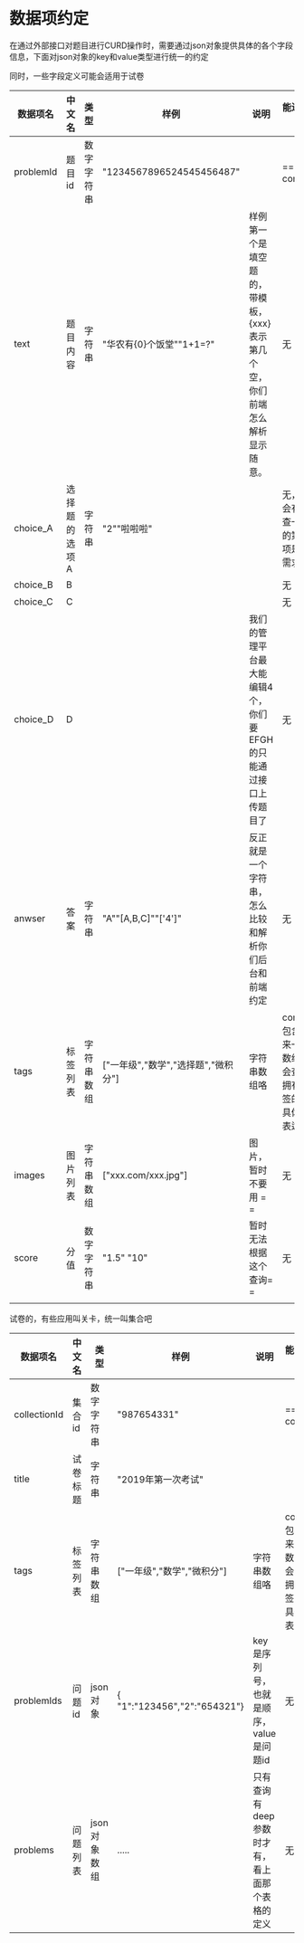 # 数据项约定

在通过外部接口对题目进行CURD操作时，需要通过json对象提供具体的各个字段信息，下面对json对象的key和value类型进行统一的约定

同时，一些字段定义可能会适用于试卷

| 数据项名  | 中文名        | 类型       | 样例                                | 说明                                                         | 能进行的操作                                                 |
| --------- | ------------- | ---------- | ----------------------------------- | ------------------------------------------------------------ | ------------------------------------------------------------ |
| problemId | 题目id        | 数字字符串 | "1234567896524545456487"            |                                                              | ==，contains                                                 |
| text      | 题目内容      | 字符串     | "华农有{0}个饭堂""1+1=?"            | 样例第一个是填空题的，带模板，{xxx}表示第几个空，你们前端怎么解析显示随意。 | 无                                                           |
| choice_A  | 选择题的选项A | 字符串     | "2""啦啦啦"                         |                                                              | 无，应该不会有说需要查一道题目的第一个选项是xxx的需求吧      |
| choice_B  | B             |            |                                     |                                                              | 无                                                           |
| choice_C  | C             |            |                                     |                                                              | 无                                                           |
| choice_D  | D             |            |                                     | 我们的管理平台最大能编辑4个，你们要EFGH的只能通过接口上传题目了 | 无                                                           |
| anwser    | 答案          | 字符串     | "A""[A,B,C]""['4']"                 | 反正就是一个字符串，怎么比较和解析你们后台和前端约定         | 无                                                           |
| tags      | 标签列表      | 字符串数组 | ["一年级","数学","选择题","微积分"] | 字符串数组咯                                                 | contains，包含，传进来一个标签数组，我们会查找所有拥有所有标签的问题，具体看查询表达式 |
| images    | 图片列表      | 字符串数组 | ["xxx.com/xxx.jpg"]                 | 图片，暂时不要用 = =                                         | 无                                                           |
| score     | 分值          | 数字字符串 | "1.5" "10"                          | 暂时无法根据这个查询= =                                      | 无                                                           |
|           |               |            |                                     |                                                              |                                                              |



试卷的，有些应用叫关卡，统一叫集合吧

| 数据项名     | 中文名   | 类型         | 样例                         | 说明                                           | 能进行的操作                                                 |
| ------------ | -------- | ------------ | ---------------------------- | ---------------------------------------------- | ------------------------------------------------------------ |
| collectionId | 集合id   | 数字字符串   | "987654331"                  |                                                | ==，contains                                                 |
| title        | 试卷标题 | 字符串       | "2019年第一次考试"           |                                                |                                                              |
| tags         | 标签列表 | 字符串数组   | ["一年级","数学","微积分"]   | 字符串数组咯                                   | contains，包含，传进来一个标签数组，我们会查找所有拥有所有标签的问题，具体看查询表达式 |
| problemIds   | 问题id   | json对象     | { "1":"123456","2":"654321"} | key是序列号，也就是顺序，value是问题id         | 无                                                           |
| problems     | 问题列表 | json对象数组 | .....                        | 只有查询有deep参数时才有，看上面那个表格的定义 | 无                                                           |

